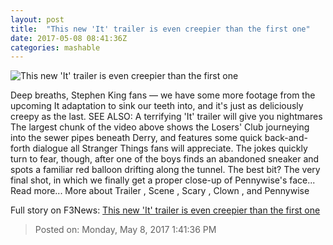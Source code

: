 ```yaml
---
layout: post
title:  "This new 'It' trailer is even creepier than the first one"
date: 2017-05-08 08:41:36Z
categories: mashable
---
```


![This new 'It' trailer is even creepier than the first one](http://i.amz.mshcdn.com/qB3oHSEn7kK4sMqOTRS5KSEBw_8=/1200x630/2017%2F05%2F08%2F51%2F8f61c5e62d2946a2a8bddb30df7e2f29.26dfb.jpg)

Deep breaths, Stephen King fans — we have some more footage from the upcoming It adaptation to sink our teeth into, and it's just as deliciously creepy as the last. SEE ALSO: A terrifying 'It' trailer will give you nightmares The largest chunk of the video above shows the Losers' Club journeying into the sewer pipes beneath Derry, and features some quick back-and-forth dialogue all Stranger Things fans will appreciate. The jokes quickly turn to fear, though, after one of the boys finds an abandoned sneaker and spots a familiar red balloon drifting along the tunnel. The best bit? The very final shot, in which we finally get a proper close-up of Pennywise's face... Read more... More about Trailer , Scene , Scary , Clown , and Pennywise


Full story on F3News: [This new 'It' trailer is even creepier than the first one](http://www.f3nws.com/n/kbB4MC)

> Posted on: Monday, May 8, 2017 1:41:36 PM
